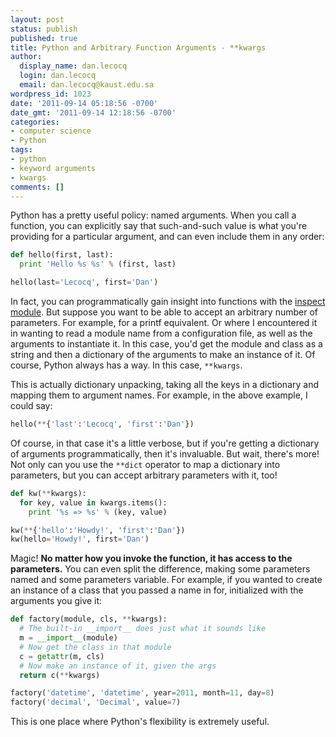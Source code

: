```yaml
---
layout: post
status: publish
published: true
title: Python and Arbitrary Function Arguments - **kwargs
author:
  display_name: dan.lecocq
  login: dan.lecocq
  email: dan.lecocq@kaust.edu.sa
wordpress_id: 1023
date: '2011-09-14 05:18:56 -0700'
date_gmt: '2011-09-14 12:18:56 -0700'
categories:
- computer science
- Python
tags:
- python
- keyword arguments
- kwargs
comments: []
---
```

Python has a pretty useful policy: named arguments. When you call a function, you can explicitly say that such-and-such value is what you're providing for a particular argument, and can even include them in any order:

```python
def hello(first, last):
  print 'Hello %s %s' % (first, last)

hello(last='Lecocq', first='Dan')
```

In fact, you can programmatically gain insight into functions with the [inspect module](http://docs.python.org/library/inspect.html). But suppose you want to be able to accept an arbitrary number of parameters. For example, for a printf equivalent. Or where I encountered it in wanting to read a module name from a configuration file, as well as the arguments to instantiate it. In this case, you'd get the module and class as a string and then a dictionary of the arguments to make an instance of it. Of course, Python always has a way. In this case, `**kwargs`.

This is actually dictionary unpacking, taking all the keys in a dictionary and mapping them to argument names. For example, in the above example, I could say:

```python
hello(**{'last':'Lecocq', 'first':'Dan'})
```

Of course, in that case it's a little verbose, but if you're getting a dictionary of arguments programmatically, then it's invaluable. But wait, there's more! Not only can you use the `**dict` operator to map a dictionary into parameters, but you can accept arbitrary parameters with it, too!

```python
def kw(**kwargs):
  for key, value in kwargs.items():
    print '%s => %s' % (key, value)

kw(**{'hello':'Howdy!', 'first':'Dan'})
kw(hello='Howdy!', first='Dan')
```

Magic! __No matter how you invoke the function, it has access to the parameters.__  You can even split the difference, making some parameters named and some parameters variable. For example, if you wanted to create an instance of a class that you passed a name in for, initialized with the arguments you give it:

```python
def factory(module, cls, **kwargs):
  # The built-in __import__ does just what it sounds like
  m = __import__(module)
  # Now get the class in that module
  c = getattr(m, cls)
  # Now make an instance of it, given the args
  return c(**kwargs)

factory('datetime', 'datetime', year=2011, month=11, day=8)
factory('decimal', 'Decimal', value=7)
```

This is one place where Python's flexibility is extremely useful.

